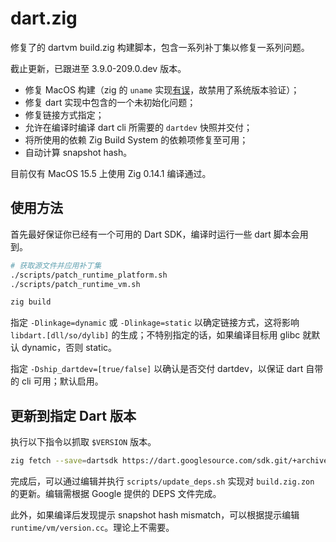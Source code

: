 # dart.zig

修复了的 dartvm build.zig 构建脚本，包含一系列补丁集以修复一系列问题。

截止更新，已跟进至 3.9.0-209.0.dev 版本。

- 修复 MacOS 构建（zig 的 `uname` 实现[有误](https://github.com/ziglang/zig/issues/24081)，故禁用了系统版本验证）；
- 修复 dart 实现中包含的一个未初始化问题；
- 修复链接方式指定；
- 允许在编译时编译 dart cli 所需要的 `dartdev` 快照并交付；
- 将所使用的依赖 Zig Build System 的依赖项修复至可用；
- 自动计算 snapshot hash。

目前仅有 MacOS 15.5 上使用 Zig 0.14.1 编译通过。

## 使用方法

首先最好保证你已经有一个可用的 Dart SDK，编译时运行一些 dart 脚本会用到。

```bash
# 获取源文件并应用补丁集
./scripts/patch_runtime_platform.sh
./scripts/patch_runtime_vm.sh

zig build
```

指定 `-Dlinkage=dynamic` 或 `-Dlinkage=static` 以确定链接方式，这将影响 `libdart.[dll/so/dylib]` 的生成；不特别指定的话，如果编译目标用 glibc 就默认 dynamic，否则 static。

指定 `-Dship_dartdev=[true/false]` 以确认是否交付 dartdev，以保证 dart 自带的 cli 可用；默认启用。

## 更新到指定 Dart 版本

执行以下指令以抓取 `$VERSION` 版本。

```bash
zig fetch --save=dartsdk https://dart.googlesource.com/sdk.git/+archive/refs/tags/$VERSION.tar.gz
```

完成后，可以通过编辑并执行 `scripts/update_deps.sh` 实现对 `build.zig.zon` 的更新。编辑需根据 Google 提供的 DEPS 文件完成。

此外，如果编译后发现提示 snapshot hash mismatch，可以根据提示编辑 `runtime/vm/version.cc`。理论上不需要。
